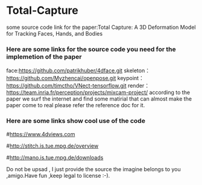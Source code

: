 # Total-Capture
some source code link for the paper:Total Capture: A 3D Deformation Model for  Tracking Faces, Hands, and Bodies

### Here are some links for the source code you need for the implemetion of the paper

face:https://github.com/patrikhuber/4dface.git
skeleton：https://github.com/Myzhencai/openpose.git
keypoint：https://github.com/timctho/VNect-tensorflow.git
render：https://team.inria.fr/perception/projects/mixcam-project/
according to the paper we surf the internet and find some matirial that can almost make the paper come to real 
please refer the reference doc for it.


### Here are some links show cool use of the code
#https://www.4dviews.com

#http://stitch.is.tue.mpg.de/overview

#http://mano.is.tue.mpg.de/downloads


Do not be upsad , I just provide the source the imagine belongs to you ,amigo.Have fun ,keep legal to license :-).

